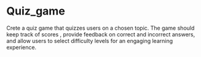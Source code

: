 # Quiz_game
Crete a quiz game that quizzes users on a chosen topic. The game should keep track of scores , provide feedback on correct and incorrect answers, and allow users  to  select difficulty levels for an engaging  learning experience.
